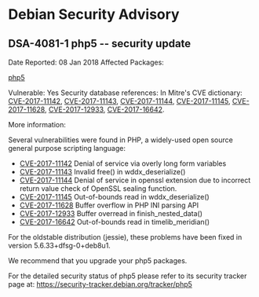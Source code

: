 
Debian Security Advisory
========================


DSA-4081-1 php5 -- security update
----------------------------------



Date Reported:
08 Jan 2018
Affected Packages:

[php5](https://packages.debian.org/src:php5)

Vulnerable:
Yes
Security database references:
In Mitre's CVE dictionary: [CVE-2017-11142](https://security-tracker.debian.org/tracker/CVE-2017-11142), [CVE-2017-11143](https://security-tracker.debian.org/tracker/CVE-2017-11143), [CVE-2017-11144](https://security-tracker.debian.org/tracker/CVE-2017-11144), [CVE-2017-11145](https://security-tracker.debian.org/tracker/CVE-2017-11145), [CVE-2017-11628](https://security-tracker.debian.org/tracker/CVE-2017-11628), [CVE-2017-12933](https://security-tracker.debian.org/tracker/CVE-2017-12933), [CVE-2017-16642](https://security-tracker.debian.org/tracker/CVE-2017-16642).  

More information:

Several vulnerabilities were found in PHP, a widely-used open source
general purpose scripting language:


* [CVE-2017-11142](https://security-tracker.debian.org/tracker/CVE-2017-11142)
Denial of service via overly long form variables
* [CVE-2017-11143](https://security-tracker.debian.org/tracker/CVE-2017-11143)
Invalid free() in wddx\_deserialize()
* [CVE-2017-11144](https://security-tracker.debian.org/tracker/CVE-2017-11144)
Denial of service in openssl extension due to incorrect return value
 check of OpenSSL sealing function.
* [CVE-2017-11145](https://security-tracker.debian.org/tracker/CVE-2017-11145)
Out-of-bounds read in wddx\_deserialize()
* [CVE-2017-11628](https://security-tracker.debian.org/tracker/CVE-2017-11628)
Buffer overflow in PHP INI parsing API
* [CVE-2017-12933](https://security-tracker.debian.org/tracker/CVE-2017-12933)
Buffer overread in finish\_nested\_data()
* [CVE-2017-16642](https://security-tracker.debian.org/tracker/CVE-2017-16642)
Out-of-bounds read in timelib\_meridian()


For the oldstable distribution (jessie), these problems have been fixed
in version 5.6.33+dfsg-0+deb8u1.


We recommend that you upgrade your php5 packages.


For the detailed security status of php5 please refer to
its security tracker page at:
<https://security-tracker.debian.org/tracker/php5>





